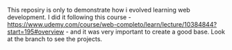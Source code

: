 This reposiry is only to demonstrate how i evolved learning web development. I did it following this course - https://www.udemy.com/course/web-completo/learn/lecture/10384844?start=195#overview - and it was very important to create a good base. Look at the branch to see the projects.
